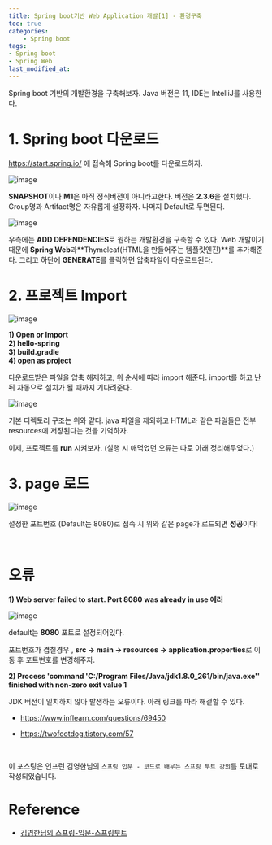 ```yaml
---
title: Spring boot기반 Web Application 개발[1] - 환경구축
toc: true
categories:	
    - Spring boot
tags:
- Spring boot
- Spring Web
last_modified_at: 
---
```


 Spring boot 기반의 개발환경을 구축해보자. Java 버전은 11, IDE는 IntelliJ를 사용한다.

# 1. Spring boot 다운로드

https://start.spring.io/ 에 접속해 Spring boot를 다운로드하자.

![image](https://user-images.githubusercontent.com/49560745/103190612-11ff0a80-4915-11eb-9d11-588bd9af497a.png)

**SNAPSHOT**이나 **M1**은 아직 정식버전이 아니라고한다. 버전은 **2.3.6**을 설치했다. Group명과 Artifact명은 자유롭게 설정하자. 나머지 Default로 두면된다.



![image](https://user-images.githubusercontent.com/49560745/103190703-75893800-4915-11eb-9388-4564f6a9aee5.png)



우측에는 **ADD DEPENDENCIES**로 원하는 개발환경을 구축할 수 있다. Web 개발이기 때문에 **Spring Web**과**Thymeleaf(HTML을 만들어주는 템플릿엔진)**를 추가해준다. 그리고 하단에 **GENERATE**를 클릭하면 압축파일이 다운로드된다.

# 2. 프로젝트 Import

![image](https://user-images.githubusercontent.com/49560745/103190944-563eda80-4916-11eb-98cd-9c6502e0a8fe.png)

**1) Open or Import**<br/>
**2) hello-spring**<br/>
**3) build.gradle**<br/>
**4) open as project**

다운로드받은 파일을 압축 해제하고, 위 순서에 따라 import 해준다. import를 하고 난 뒤 자동으로 설치가 될 때까지 기다려준다.



![image](https://user-images.githubusercontent.com/49560745/103191102-e3822f00-4916-11eb-9c81-74dbff20095b.png)



기본 디렉토리 구조는 위와 같다. java 파일을 제외하고 HTML과 같은 파일들은 전부 resources에 저장된다는 것을 기억하자.

이제, 프로젝트를 **run** 시켜보자. (실행 시 애먹었던 오류는 따로 아래 정리해두었다.)

# 3. page 로드

![image](https://user-images.githubusercontent.com/49560745/103193608-4b894300-4920-11eb-80f6-d181585155b2.png)

설정한 포트번호 (Default는 8080)로 접속 시 위와 같은 page가 로드되면 **성공**이다!

<br/>

# 오류

**1) Web server failed to start. Port 8080 was already in use 에러**

![image](https://user-images.githubusercontent.com/49560745/103193546-1c72d180-4920-11eb-9d2e-21660425572d.png)

default는 **8080** 포트로 설정되어있다.

포트번호가 겹칠경우 , **src -> main -> resources -> application.properties**로 이동 후  포트번호를 변경해주자.



**2) Process 'command 'C:/Program Files/Java/jdk1.8.0_261/bin/java.exe'' finished with non-zero exit value 1**

JDK 버전이 일치하지 않아 발생하는 오류이다. 아래 링크를 따라 해결할 수 있다.

- https://www.inflearn.com/questions/69450

- https://twofootdog.tistory.com/57

<br/>

이 포스팅은 인프런 김영한님의 `스프링 입문 - 코드로 배우는 스프링 부트 강의`를 토대로 작성되었습니다.

# Reference

- [김영한님의 스프링-입문-스프링부트](https://www.inflearn.com/course/%EC%8A%A4%ED%94%84%EB%A7%81-%EC%9E%85%EB%AC%B8-%EC%8A%A4%ED%94%84%EB%A7%81%EB%B6%80%ED%8A%B8/lecture/48553?tab=curriculum&q=107977)